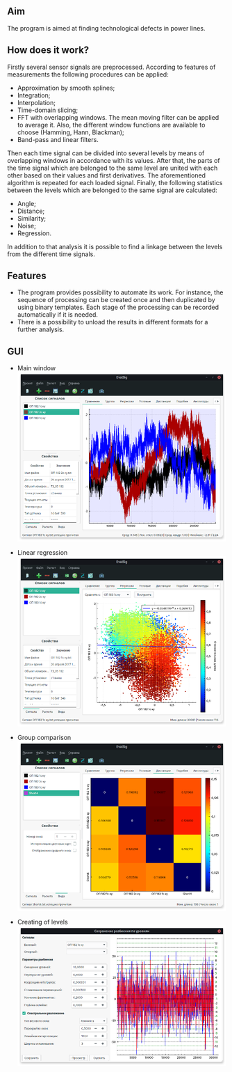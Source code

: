 
## Aim
The program is aimed at finding technological defects in power lines. 

## How does it work?
Firstly several sensor signals are preprocessed. According to features of measurements the following procedures can be applied:
- Approximation by smooth splines; 
- Integration;
- Interpolation;
- Time-domain slicing;
- FFT with overlapping windows. The mean moving filter can be applied to average it. Also, the different window functions are available to choose (Hamming, Hann, Blackman); 
- Band-pass and linear filters.

Then each time signal can be divided into several levels by means of overlapping windows in accordance with its values. After that, the parts of the time signal which are belonged to the same level are united with each other based on their values and first derivatives. The aforementioned algorithm is repeated for each loaded signal. Finally, the following statistics between the levels which are belonged to the same signal are calculated:
- Angle;
- Distance;
- Similarity;
- Noise;
- Regression.
     
In addition to that analysis it is possible to find a linkage between the levels from the different time signals. 

## Features

- The program provides possibility to automate its work. For instance, the sequence of processing can be created once and then duplicated by using binary templates. Each stage of the processing can be recorded automatically if it is needed. 
- There is a possibility to unload the results in different formats for a further analysis. 

## GUI

* Main window
![](img/MainWindow.png)

* Linear regression
![](img/Regression.png)

* Group comparison
![](img/Group.png)

* Creating of levels
![](img/Levels.png)




